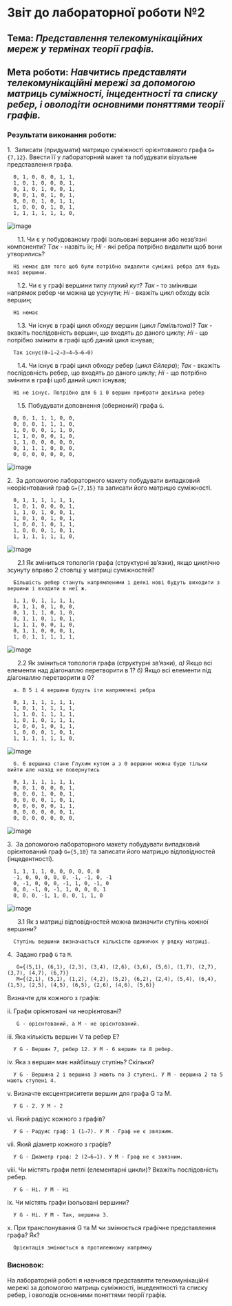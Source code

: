 # Звіт до лабораторної роботи №2
## Тема: _Представлення телекомунікаційних мереж у термінах теорії графів._
## Мета роботи: _Навчитись представляти телекомунікаційні мережі за допомогою матриць суміжності, інцедентності та списку ребер, і оволодіти основними поняттями теорії графів._
### Результати виконання роботи:

1.  Записати (придумати) матрицю суміжності орієнтованого графа `G={7,12}`. Ввести її у лабораторний макет та побудувати візуальне представлення графа.

      0, 1, 0, 0, 0, 1, 1, 
      1, 0, 1, 0, 0, 0, 1,
      0, 1, 0, 1, 0, 0, 1,
      0, 0, 1, 0, 1, 0, 1,
      0, 0, 0, 1, 0, 1, 1,
      1, 0, 0, 0, 1, 0, 1,
      1, 1, 1, 1, 1, 1, 0,




![image](https://github.com/DusMax/DUS_Maksim_LAB_TOTK_2021/blob/main/lab2/folder/1.png)


      1.1. Чи є у побудованому графі ізольовані вершини або незв’язні компоненти? *Tак* - назвіть їх; *Hі* - які ребра потрібно видалити щоб вони утворились?

      Ні немає для того щоб були потрібно видалити суміжні ребра для будь якої вершини.

      1.2. Чи є у графі вершини типу _глухий кут_? *Так* - то змінивши напрямок ребер чи можна це усунути; *Hі* - вкажіть цикл обходу всіх вершин;
     
      Ні немає

      1.3. Чи існує в графі цикл обходу вершин (_цикл Гамільтона_)? *Так* - вкажіть послідовність вершин, що входять до даного циклу; *Hі* - що потрібно змінити в графі щоб даний цикл існував;
    
      Так існує(0⇒1⇒2⇒3⇒4⇒5⇒6⇒0)

      1.4. Чи існує в графі цикл обходу ребер (_цикл Єйлера_); *Так* - вкажіть послідовність ребер, що входять до даного циклу; *Hі* - що потрібно змінити в графі щоб даний цикл існував;
    
      Ні не існує. Потрібно для 6 і 0 вершин прибрати декілька ребер

      1.5. Побудувати доповнення (обернений) графа `G`.
         
      0, 0, 1, 1, 1, 0, 0, 
      0, 0, 0, 1, 1, 1, 0,
      1, 0, 0, 0, 1, 1, 0,
      1, 1, 0, 0, 0, 1, 0,
      1, 1, 0, 0, 0, 0, 0,
      0, 1, 1, 1, 0, 0, 0,
      0, 0, 0, 0, 0, 0, 0,



![image](https://github.com/DusMax/DUS_Maksim_LAB_TOTK_2021/blob/main/lab2/folder/2.png)


2.  За допомогою лабораторного макету побудувати випадковий неорієнтований граф `G={7,15}` та записати його матрицю суміжності.


      0, 1, 1, 1, 1, 1, 1,
      1, 0, 1, 0, 0, 0, 1,
      1, 1, 0, 1, 0, 0, 1,
      1, 0, 1, 0, 1, 0, 1,
      1, 0, 0, 1, 0, 1, 1,
      1, 0, 0, 0, 1, 0, 1,
      1, 1, 1, 1, 1, 1, 0,



![image](https://github.com/DusMax/DUS_Maksim_LAB_TOTK_2021/blob/main/lab2/folder/3.png)


      2.1 Як зміниться топологія графа (структурні зв’язки), якщо циклічно зсунуту вправо 2 стовпці у матриці суміжностей?

      Більшість ребер стануть напрямленими і деякі нові будуть виходити з вершини і входити в неї ж.

      1, 1, 0, 1, 1, 1, 1,
      0, 1, 1, 0, 1, 0, 0,
      0, 1, 1, 1, 0, 1, 0,
      0, 1, 1, 0, 1, 0, 1,
      1, 1, 1, 0, 0, 1, 0,
      0, 1, 1, 0, 0, 0, 1,
      1, 0, 1, 1, 1, 1, 1,



![image](https://github.com/DusMax/DUS_Maksim_LAB_TOTK_2021/blob/main/lab2/folder/4.png)


      2.2 Як зміниться топологія графа (структурні зв’язки), *а)* Якщо всі елементи над діагоналлю перетворити в 1? *б)* Якщо всі елементи під діагоналлю перетворити в 0?


      а. В 5 і 4 вершини будуть іти напрямлені ребра

      0, 1, 1, 1, 1, 1, 1,
      1, 0, 1, 1, 1, 1, 1,
      1, 1, 0, 1, 1, 1, 1,
      1, 0, 1, 0, 1, 1, 1,
      1, 0, 0, 1, 0, 1, 1,
      1, 0, 0, 0, 1, 0, 1,
      1, 1, 1, 1, 1, 1, 0,




![image](https://github.com/DusMax/DUS_Maksim_LAB_TOTK_2021/blob/main/lab2/folder/5.png)


      б. 6 вершина стане Глухим кутом а з 0 вершини можна буде тільки вийти але назад не повернутись

      0, 1, 1, 1, 1, 1, 1,
      0, 0, 1, 0, 0, 0, 1,
      0, 0, 0, 1, 0, 0, 1,
      0, 0, 0, 0, 1, 0, 1,
      0, 0, 0, 0, 0, 1, 1,
      0, 0, 0, 0, 0, 0, 1,
      0, 0, 0, 0, 0, 0, 0,



![image](https://github.com/DusMax/DUS_Maksim_LAB_TOTK_2021/blob/main/lab2/folder/6.png)


3.  За допомогою лабораторного макету побудувати випадковий орієнтований граф `G={5,10}` та записати його матрицю відповідностей (інцедентності).

      1, 1, 1, 1, 0, 0, 0, 0, 0, 0
      -1, 0, 0, 0, 0, 0, -1, -1, 0, -1
      0, -1, 0, 0, 0, -1, 1, 0, -1, 0
      0, 0, -1, 0, -1, 1, 0, 0, 0, 1
      0, 0, 0, -1, 1, 0, 0, 1, 1, 0





![image](https://github.com/DusMax/DUS_Maksim_LAB_TOTK_2021/blob/main/lab2/folder/7.png)  


      3.1 Як з матриці відповідностей можна визначити ступінь кожної вершини?

      Ступінь вершини визначається кількістю одиничок у рядку матриці.
4.  Задано граф `G` та `M`.

    
       G={(5,1), (6,1), (2,3), (3,4), (2,6), (3,6), (5,6), (1,7), (2,7), (3,7), (4,7), (6,7)}
       M={(2,1), (5,1), (1,2), (4,2), (5,2), (6,2), (2,4), (5,4), (6,4), (1,5), (2,5), (4,5), (6,5), (2,6), (4,6), (5,6)}
    

Визначте для кожного з графів:

ii.	Графи орієнтовані чи неорієнтовані?

       G - орієнтований, а M - не орієнтований.

iii.	Яка кількість вершин V та ребер E? 

      У G - Вершин 7, ребер 12. У М - 6 вершин та 8 ребер.

iv.	Яка з вершин має найбільшу ступінь? Скільки?

      У G - Вершина 2 і вершина 3 мають по 3 ступені. У М - вершина 2 та 5 мають ступені 4.

v.	Визначте ексцентриситети вершин для графа G та M.

      У G - 2. У M - 2

vi.	Який радіус кожного з графів?

      У G - Радуис граф: 1 (1⇒7). У M - Граф не є звязним.

vii.	Який діаметр кожного з графів?

      У G - Диаметр граф: 2 (2⇒6⇒1). У M - Граф не є звязним.

viii.	Чи містять графи петлі (елементарні цикли)? Вкажіть послідовність ребер.

      У G - Ні. У M - Ні

ix.	Чи містять графи ізольовані вершини?

      У G - Ні. У M - Так, вершина 3.

x.	При транспонування G та M чи змінюється графічне представлення графа? Як?

      Орієнтація змінюється в протилежному напрямку

### Висновок:
На лабораторній роботі я навчився представляти телекомунікаційні мережі за допомогою матриць суміжності, інцедентності та списку ребер, і оволодів основними поняттями теорії графів.

